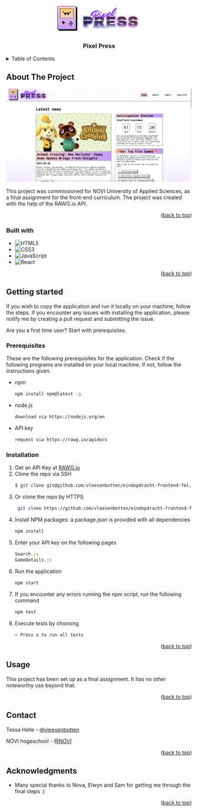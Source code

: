 <!-- PROJECT LOGO -->
<br>
<div align="center">
  <a href="https://github.com/github_username/repo_name">
    <img src="public/images/logo-image.png" alt="Logo" width="250">
  </a>

<h3 align="center">Pixel Press</h3>
</div>

<!-- TABLE OF CONTENTS -->
<details>
  <summary>Table of Contents</summary>
  <ol>
    <li>
      <a href="#about-the-project">About The Project</a>
      <ul>
        <li><a href="#built-with">Built With</a></li>
      </ul>
    </li>
    <li>
      <a href="#getting-started">Getting Started</a>
      <ul>
        <li><a href="#prerequisites">Prerequisites</a></li>
        <li><a href="#installation">Installation</a></li>
      </ul>
    </li>
    <li><a href="#usage">Usage</a></li>
    <li><a href="#contact">Contact</a></li>
    <li><a href="#acknowledgments">Acknowledgments</a></li>
  </ol>
</details>

<!-- ABOUT THE PROJECT -->
## About The Project

![](public/images/product-screenshot.png)

This project was commissioned for NOVI University of Applied Sciences, as a final assignment for the front-end curriculum. The project was created with the help of the RAWG.io API.

<p align="right">(<a href="#readme-top">back to top</a>)</p>

### Built with

* ![HTML5](https://img.shields.io/badge/html5-%23E34F26.svg?style=for-the-badge&logo=html5&logoColor=white)
* ![CSS3](https://img.shields.io/badge/css3-%231572B6.svg?style=for-the-badge&logo=css3&logoColor=white)
* ![JavaScript](https://img.shields.io/badge/javascript-%23323330.svg?style=for-the-badge&logo=javascript&logoColor=%23F7DF1E)
* ![React](https://img.shields.io/badge/react-%2320232a.svg?style=for-the-badge&logo=react&logoColor=%2361DAFB)

<p align="right">(<a href="#readme-top">back to top</a>)</p>

<!-- GETTING STARTED -->
## Getting started

If you wish to copy the application and run it locally on your machine, follow the steps. If you encounter any issues with installing the application, please notify me by creating a pull request and submitting the issue. 

Are you a first time user? Start with prerequisites.

### Prerequisites

These are the following prerequisites for the application. Check if the following programs are installed on your local machine. If not, follow the instructions given. 

* npm
  ```sh
  npm install npm@latest -g
  ```

* node.js
  ```sh
  download via https://nodejs.org/en
  ```
* API key
  ```sh
  request via https://rawg.io/apidocs
  ```

### Installation

1. Get an API Key at [RAWG.io](https://rawg.io/apidocs)
2. Clone the repo via SSH
   ```sh
   $ git clone git@github.com:vleesenbotten/eindopdracht-frontend-fml.git
   ```
3. Or clone the repo by HTTPS
   ```sh
    git clone https://github.com/vleesenbotten/eindopdracht-frontend-fml.git
   ```
4. Install NPM packages: a package.json is provided with all dependencies
   ```sh
   npm install
   ```
5. Enter your API key on the following pages
   ```js
   Search.js
   GameDetails.js
   ```
6. Run the application
   ```sh
   npm start
   ```
7. If you encounter any errors running the npm script, run the following command
   ```sh
   npm test
   ```
8. Execute tests by choosing
   ```sh
   > Press a to run all tests
   ```
   
<p align="right">(<a href="#readme-top">back to top</a>)</p>

<!-- USAGE EXAMPLES -->
## Usage

This project has been set up as a final assignment. It has no other noteworthy use beyond that.

<p align="right">(<a href="#readme-top">back to top</a>)</p>

<!-- CONTACT -->
## Contact

Tessa Helle - [@vleesenbotten](https://github.com/vleesenbotten)

NOVI hogeschool - [@NOVI](https://www.novi.nl)

<p align="right">(<a href="#readme-top">back to top</a>)</p>

<!-- ACKNOWLEDGMENTS -->
## Acknowledgments

* Many special thanks to Nova, Elwyn and Sam for getting me through the final steps :)

<p align="right">(<a href="#readme-top">back to top</a>)</p>